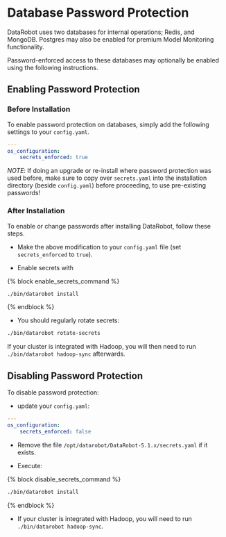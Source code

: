 # Database Password Protection

DataRobot uses two databases for internal operations; Redis, and MongoDB.
Postgres may also be enabled for premium Model Monitoring functionality.

Password-enforced access to these databases may optionally be enabled using the following instructions.

## Enabling Password Protection

### Before Installation

To enable password protection on databases, simply add the following settings to your `config.yaml`.

```yaml
---
os_configuration:
    secrets_enforced: true
```

*NOTE*: If doing an upgrade or re-install where password protection was used before,
make sure to copy over `secrets.yaml` into the installation directory (beside
`config.yaml`) before proceeding, to use pre-existing passwords!

### After Installation

To enable or change passwords after installing DataRobot, follow these steps.

* Make the above modification to your `config.yaml` file (set `secrets_enforced` to `true`).

* Enable secrets with

{% block enable_secrets_command %}
```bash
./bin/datarobot install
```
{% endblock %}

* You should regularly rotate secrets:

```bash
./bin/datarobot rotate-secrets
```

If your cluster is integrated with Hadoop, you will then need to run `./bin/datarobot hadoop-sync` afterwards.

## Disabling Password Protection

To disable password protection:

* update your `config.yaml`:

```yaml
---
os_configuration:
    secrets_enforced: false
```

* Remove the file `/opt/datarobot/DataRobot-5.1.x/secrets.yaml` if it exists.

* Execute:

{% block disable_secrets_command %}
```bash
./bin/datarobot install
```
{% endblock %}

* If your cluster is integrated with Hadoop, you will need to run
`./bin/datarobot hadoop-sync`.

